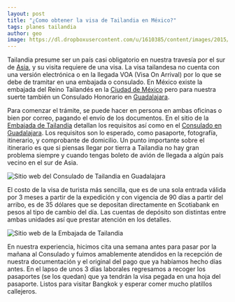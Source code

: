 ```yaml
---
layout: post
title: "¿Como obtener la visa de Tailandia en México?"
tags: planes tailandia
author: geo
image: https://dl.dropboxusercontent.com/u/1610385/content/images/2015/12/VisaThai.jpg
---
```


Tailandia presume ser un país casi obligatorio en nuestra travesía por el sur de [Asia](/tag/asia), y su visita requiere de una visa. La visa tailandesa no cuenta con una versión electrónica o en la llegada VOA (Visa On Arrival) por lo que se debe de tramitar en una embajada o consulado. En México existe la embajada del Reino Tailandés en la [Ciudad de México](/tag/ciudad-de-mexico) pero para nuestra suerte también un Consulado Honorario en [Guadalajara](/tag/guadalajara).

Para comenzar el trámite, se puede hacer en persona en ambas oficinas o bien por correo, pagando el envío de los documentos. En el sitio de la [Embajada de Tailandia](http://thailatinamerica.net/mexico/index.php/visas/tipos-de-visa/visa-de-turista) detallan los requisitos así como en el [Consulado en Guadalajara](http://consuladothaigdl.org.mx/visado.html). Los requisitos son lo esperado, como pasaporte, fotografía, itinerario, y comprobante de domicilio. Un punto importante sobre el itinerario es que si piensas llegar por tierra a Tailandia no hay gran problema siempre y cuando tengas boleto de avión de llegada a algún país vecino en el sur de Asia. 

![Sitio web del Consulado de Tailandia en Guadalajara](https://dl.dropboxusercontent.com/u/1610385/content/images/2015/12/ConsuladoTailandiaGDL.png)

El costo de la visa de turista más sencilla, que es de una sola entrada válida por 3 meses a partir de la expedición y con vigencia de 90 días a partir del arribo, es de 35 dólares que se depositan directamente en Scotiabank en pesos al tipo de cambio del día. Las cuentas de depósito son distintas entre ambas unidades así que prestar atención en los detalles.

![Sitio web de la Embajada de Tailandia](https://dl.dropboxusercontent.com/u/1610385/content/images/2015/12/EmbajadaTailandia.png)

En nuestra experiencia, hicimos cita una semana antes para pasar por la mañana al Consulado y fuimos amablemente atendidos en la recepción de nuestra documentación y el original del pago que ya habíamos hecho días antes. En el lapso de unos 3 días laborales regresamos a recoger los pasaportes (se los quedan) que ya tendrán la visa pegada en una hoja del pasaporte. Listos para visitar Bangkok y esperar comer mucho platillos callejeros.
